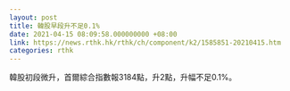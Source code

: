 ```yaml
---
layout: post
title: 韓股早段升不足0.1%
date: 2021-04-15 08:09:58.000000000 +08:00
link: https://news.rthk.hk/rthk/ch/component/k2/1585851-20210415.htm
categories: rthk
---
```


韓股初段微升，首爾綜合指數報3184點，升2點，升幅不足0.1%。
